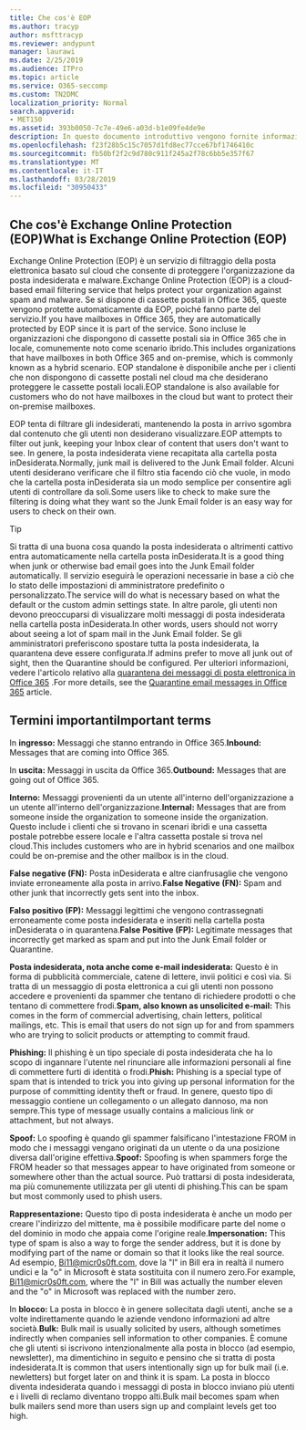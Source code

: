 ```yaml
---
title: Che cos'è EOP
ms.author: tracyp
author: msfttracyp
ms.reviewer: andypunt
manager: laurawi
ms.date: 2/25/2019
ms.audience: ITPro
ms.topic: article
ms.service: O365-seccomp
ms.custom: TN2DMC
localization_priority: Normal
search.appverid:
- MET150
ms.assetid: 393b0050-7c7e-49e6-a03d-b1e09fe4de9e
description: In questo documento introduttivo vengono fornite informazioni utili per comprendere Exchange Online Protection (EOP) e una terminologia importante. Questo è applicabile per i clienti di Office 365 che proteggono le cassette postali ospitate sul cloud di Exchange Online e i clienti autonomi di EOP che proteggono le cassette postali locali, ad esempio Exchange Server 2016.
ms.openlocfilehash: f23f28b5c15c7057d1fd8ec77cce67bf1746410c
ms.sourcegitcommit: fb50bf2f2c9d780c911f245a2f78c6bb5e357f67
ms.translationtype: MT
ms.contentlocale: it-IT
ms.lasthandoff: 03/28/2019
ms.locfileid: "30950433"
---
```

## <a name="what-is-exchange-online-protection-eop"></a><span data-ttu-id="4aa70-104">Che cos'è Exchange Online Protection (EOP)</span><span class="sxs-lookup"><span data-stu-id="4aa70-104">What is Exchange Online Protection (EOP)</span></span>

<span data-ttu-id="4aa70-105">Exchange Online Protection (EOP) è un servizio di filtraggio della posta elettronica basato sul cloud che consente di proteggere l'organizzazione da posta indesiderata e malware.</span><span class="sxs-lookup"><span data-stu-id="4aa70-105">Exchange Online Protection (EOP) is a cloud-based email filtering service that helps protect your organization against spam and malware.</span></span> <span data-ttu-id="4aa70-106">Se si dispone di cassette postali in Office 365, queste vengono protette automaticamente da EOP, poiché fanno parte del servizio.</span><span class="sxs-lookup"><span data-stu-id="4aa70-106">If you have mailboxes in Office 365, they are automatically protected by EOP since it is part of the service.</span></span> <span data-ttu-id="4aa70-107">Sono incluse le organizzazioni che dispongono di cassette postali sia in Office 365 che in locale, comunemente noto come scenario ibrido.</span><span class="sxs-lookup"><span data-stu-id="4aa70-107">This includes organizations that have mailboxes in both Office 365 and on-premise, which is commonly known as a hybrid scenario.</span></span> <span data-ttu-id="4aa70-108">EOP standalone è disponibile anche per i clienti che non dispongono di cassette postali nel cloud ma che desiderano proteggere le cassette postali locali.</span><span class="sxs-lookup"><span data-stu-id="4aa70-108">EOP standalone is also available for customers who do not have mailboxes in the cloud but want to protect their on-premise mailboxes.</span></span> 

<span data-ttu-id="4aa70-109">EOP tenta di filtrare gli indesiderati, mantenendo la posta in arrivo sgombra dal contenuto che gli utenti non desiderano visualizzare.</span><span class="sxs-lookup"><span data-stu-id="4aa70-109">EOP attempts to filter out junk, keeping your Inbox clear of content that users don't want to see.</span></span> <span data-ttu-id="4aa70-110">In genere, la posta indesiderata viene recapitata alla cartella posta inDesiderata.</span><span class="sxs-lookup"><span data-stu-id="4aa70-110">Normally, junk mail is delivered to the Junk Email folder.</span></span> <span data-ttu-id="4aa70-111">Alcuni utenti desiderano verificare che il filtro stia facendo ciò che vuole, in modo che la cartella posta inDesiderata sia un modo semplice per consentire agli utenti di controllare da soli.</span><span class="sxs-lookup"><span data-stu-id="4aa70-111">Some users like to check to make sure the filtering is doing what they want so the Junk Email folder is an easy way for users to check on their own.</span></span>  

> [!TIP]
> <span data-ttu-id="4aa70-112">Si tratta di una buona cosa quando la posta indesiderata o altrimenti cattivo entra automaticamente nella cartella posta inDesiderata.</span><span class="sxs-lookup"><span data-stu-id="4aa70-112">It is a good thing when junk or otherwise bad email goes into the Junk Email folder automatically.</span></span> <span data-ttu-id="4aa70-113">Il servizio eseguirà le operazioni necessarie in base a ciò che lo stato delle impostazioni di amministratore predefinito o personalizzato.</span><span class="sxs-lookup"><span data-stu-id="4aa70-113">The service will do what is necessary based on what the default or the custom admin settings state.</span></span> <span data-ttu-id="4aa70-114">In altre parole, gli utenti non devono preoccuparsi di visualizzare molti messaggi di posta indesiderata nella cartella posta inDesiderata.</span><span class="sxs-lookup"><span data-stu-id="4aa70-114">In other words, users should not worry about seeing a lot of spam mail in the Junk Email folder.</span></span> <span data-ttu-id="4aa70-115">Se gli amministratori preferiscono spostare tutta la posta indesiderata, la quarantena deve essere configurata.</span><span class="sxs-lookup"><span data-stu-id="4aa70-115">If admins prefer to move all junk out of sight, then the Quarantine should be configured.</span></span> <span data-ttu-id="4aa70-116">Per ulteriori informazioni, vedere l'articolo relativo alla [quarantena dei messaggi di posta elettronica in Office 365](../quarantine-email-messages.md) .</span><span class="sxs-lookup"><span data-stu-id="4aa70-116">For more details, see the [Quarantine email messages in Office 365](../quarantine-email-messages.md) article.</span></span>

## <a name="important-terms"></a><span data-ttu-id="4aa70-117">Termini importanti</span><span class="sxs-lookup"><span data-stu-id="4aa70-117">Important terms</span></span>

<span data-ttu-id="4aa70-118">In **ingresso:** Messaggi che stanno entrando in Office 365.</span><span class="sxs-lookup"><span data-stu-id="4aa70-118">**Inbound:** Messages that are coming into Office 365.</span></span>

<span data-ttu-id="4aa70-119">In **uscita:** Messaggi in uscita da Office 365.</span><span class="sxs-lookup"><span data-stu-id="4aa70-119">**Outbound:** Messages that are going out of Office 365.</span></span>

<span data-ttu-id="4aa70-120">**Interno:** Messaggi provenienti da un utente all'interno dell'organizzazione a un utente all'interno dell'organizzazione.</span><span class="sxs-lookup"><span data-stu-id="4aa70-120">**Internal:** Messages that are from someone inside the organization to someone inside the organization.</span></span> <span data-ttu-id="4aa70-121">Questo include i clienti che si trovano in scenari ibridi e una cassetta postale potrebbe essere locale e l'altra cassetta postale si trova nel cloud.</span><span class="sxs-lookup"><span data-stu-id="4aa70-121">This includes customers who are in hybrid scenarios and one mailbox could be on-premise and the other mailbox is in the cloud.</span></span>

<span data-ttu-id="4aa70-122">**False negative (FN):** Posta inDesiderata e altre cianfrusaglie che vengono inviate erroneamente alla posta in arrivo.</span><span class="sxs-lookup"><span data-stu-id="4aa70-122">**False Negative (FN):** Spam and other junk that incorrectly gets sent into the inbox.</span></span>

<span data-ttu-id="4aa70-123">**Falso positivo (FP):** Messaggi legittimi che vengono contrassegnati erroneamente come posta indesiderata e inseriti nella cartella posta inDesiderata o in quarantena.</span><span class="sxs-lookup"><span data-stu-id="4aa70-123">**False Positive (FP):** Legitimate messages that incorrectly get marked as spam and put into the Junk Email folder or Quarantine.</span></span>

<span data-ttu-id="4aa70-124">**Posta indesiderata, nota anche come e-mail indesiderata:** Questo è in forma di pubblicità commerciale, catene di lettere, invii politici e così via. Si tratta di un messaggio di posta elettronica a cui gli utenti non possono accedere e provenienti da spammer che tentano di richiedere prodotti o che tentano di commettere frodi.</span><span class="sxs-lookup"><span data-stu-id="4aa70-124">**Spam, also known as unsolicited e-mail:** This comes in the form of commercial advertising, chain letters, political mailings, etc. This is email that users do not sign up for and from spammers who are trying to solicit products or attempting to commit fraud.</span></span>

<span data-ttu-id="4aa70-125">**Phishing:** Il phishing è un tipo speciale di posta indesiderata che ha lo scopo di ingannare l'utente nel rinunciare alle informazioni personali al fine di commettere furti di identità o frodi.</span><span class="sxs-lookup"><span data-stu-id="4aa70-125">**Phish:** Phishing is a special type of spam that is intended to trick you into giving up personal information for the purpose of committing identity theft or fraud.</span></span> <span data-ttu-id="4aa70-126">In genere, questo tipo di messaggio contiene un collegamento o un allegato dannoso, ma non sempre.</span><span class="sxs-lookup"><span data-stu-id="4aa70-126">This type of message usually contains a malicious link or attachment, but not always.</span></span>

<span data-ttu-id="4aa70-127">**Spoof:** Lo spoofing è quando gli spammer falsificano l'intestazione FROM in modo che i messaggi vengano originati da un utente o da una posizione diversa dall'origine effettiva.</span><span class="sxs-lookup"><span data-stu-id="4aa70-127">**Spoof:** Spoofing is when spammers forge the FROM header so that messages appear to have originated from someone or somewhere other than the actual source.</span></span> <span data-ttu-id="4aa70-128">Può trattarsi di posta indesiderata, ma più comunemente utilizzata per gli utenti di phishing.</span><span class="sxs-lookup"><span data-stu-id="4aa70-128">This can be spam but most commonly used to phish users.</span></span>

<span data-ttu-id="4aa70-129">**Rappresentazione:** Questo tipo di posta indesiderata è anche un modo per creare l'indirizzo del mittente, ma è possibile modificare parte del nome o del dominio in modo che appaia come l'origine reale.</span><span class="sxs-lookup"><span data-stu-id="4aa70-129">**Impersonation:** This type of spam is also a way to forge the sender address, but it is done by modifying part of the name or domain so that it looks like the real source.</span></span> <span data-ttu-id="4aa70-130">Ad esempio, Bi11@micr0s0ft.com, dove la "l" in Bill era in realtà il numero undici e la "o" in Microsoft è stata sostituita con il numero zero.</span><span class="sxs-lookup"><span data-stu-id="4aa70-130">For example, Bi11@micr0s0ft.com, where the "l" in Bill was actually the number eleven and the "o" in Microsoft was replaced with the number zero.</span></span>

<span data-ttu-id="4aa70-131">In **blocco:** La posta in blocco è in genere sollecitata dagli utenti, anche se a volte indirettamente quando le aziende vendono informazioni ad altre società.</span><span class="sxs-lookup"><span data-stu-id="4aa70-131">**Bulk:** Bulk mail is usually solicited by users, although sometimes indirectly when companies sell information to other companies.</span></span> <span data-ttu-id="4aa70-132">È comune che gli utenti si iscrivono intenzionalmente alla posta in blocco (ad esempio, newsletter), ma dimentichino in seguito e pensino che si tratta di posta indesiderata.</span><span class="sxs-lookup"><span data-stu-id="4aa70-132">It is common that users intentionally sign up for bulk mail (i.e. newletters) but forget later on and think it is spam.</span></span> <span data-ttu-id="4aa70-133">La posta in blocco diventa indesiderata quando i messaggi di posta in blocco inviano più utenti e i livelli di reclamo diventano troppo alti.</span><span class="sxs-lookup"><span data-stu-id="4aa70-133">Bulk mail becomes spam when bulk mailers send more than users sign up and complaint levels get too high.</span></span>
